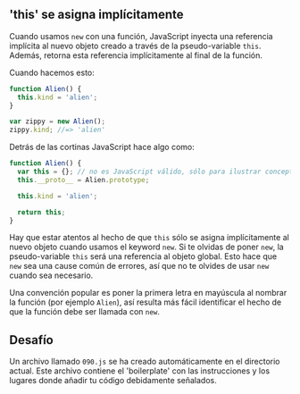 'this' se asigna implícitamente
-------------------

Cuando usamos `new` con una función, JavaScript inyecta una referencia implícita
al nuevo objeto creado a través de la pseudo-variable `this`. Además, retorna
esta referencia implícitamente al final de la función.

Cuando hacemos esto:

```js
function Alien() {
  this.kind = 'alien';
}

var zippy = new Alien();
zippy.kind; //=> 'alien'
```

Detrás de las cortinas JavaScript hace algo como:

```js
function Alien() {
  var this = {}; // no es JavaScript válido, sólo para ilustrar concepto
  this.__proto__ = Alien.prototype;

  this.kind = 'alien';

  return this;
}
```

Hay que estar atentos al hecho de que `this` sólo se asigna implícitamente al
nuevo objeto cuando usamos el keyword `new`. Si te olvidas de poner `new`, la
pseudo-variable `this` será una referencia al objeto global. Esto hace que `new`
sea una cause común de errores, así que no te olvides de usar `new` cuando sea
necesario.

Una convención popular es poner la primera letra en mayúscula al nombrar la
función (por ejemplo `Alien`), así resulta más fácil identificar el hecho de que
la función debe ser llamada con `new`.

Desafío
-------

Un archivo llamado `090.js` se ha creado automáticamente en el directorio
actual. Este archivo contiene el 'boilerplate' con las instrucciones y los
lugares donde añadir tu código debidamente señalados.
